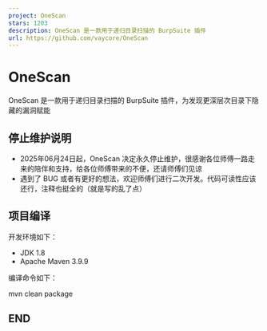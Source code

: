 ```yaml
---
project: OneScan
stars: 1203
description: OneScan 是一款用于递归目录扫描的 BurpSuite 插件
url: https://github.com/vaycore/OneScan
---
```


OneScan
=======

OneScan 是一款用于递归目录扫描的 BurpSuite 插件，为发现更深层次目录下隐藏的漏洞赋能

停止维护说明
------

-   2025年06月24日起，OneScan 决定永久停止维护，很感谢各位师傅一路走来的陪伴和支持，给各位师傅带来的不便，还请师傅们见谅
-   遇到了 BUG 或者有更好的想法，欢迎师傅们进行二次开发。代码可读性应该还行，注释也挺全的（就是写的乱了点）

项目编译
----

开发环境如下：

-   JDK 1.8
-   Apache Maven 3.9.9

编译命令如下：

mvn clean package

END
---
